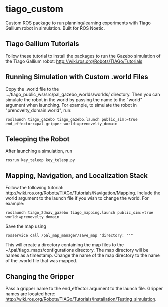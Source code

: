 # tiago_custom
Custom ROS package to run planning/learning experiments with Tiago Gallium robot in simulation. Built for ROS Noetic.

## Tiago Gallium Tutorials
Follow these tutorial to install the packages to run the Gazebo simulation of the Tiago Gallium robot: http://wiki.ros.org/Robots/TIAGo/Tutorials

## Running Simulation with Custom .world Files
Copy the .world file to the .../tiago_public_ws/src/pal_gazebo_worlds/worlds/ directory. Then you can simulate the robot in the world by passing the name to the "world" argument when launching. For example, to simulate the robot in "prenovelty_domain.world", run:

```
roslaunch tiago_gazebo tiago_gazebo.launch public_sim:=true end_effector:=pal-gripper world:=prenovelty_domain
``` 

## Teleoping the Robot
After launching a simulation, run

```
rosrun key_teleop key_teleop.py
```

## Mapping, Navigation, and Localization Stack
Follow the following tutorial: http://wiki.ros.org/Robots/TIAGo/Tutorials/Navigation/Mapping. Include the world argument to the launch file if you wish to change the world. For example: 

```
roslaunch tiago_2dnav_gazebo tiago_mapping.launch public_sim:=true world:=prenovelty_domain
```

Save the map using 

```
rosservice call /pal_map_manager/save_map "directory: ''"
```

This will create a directory containing the map files to the ~/.pal/tiago_maps/configurations directory. The map directory will be names as a timestamp. Change the name of the map directory to the name of the .world file that was mapped.

## Changing the Gripper
Pass a gripper name to the end_effector argument to the launch file. Gripper names are located here: http://wiki.ros.org/Robots/TIAGo/Tutorials/Installation/Testing_simulation.

